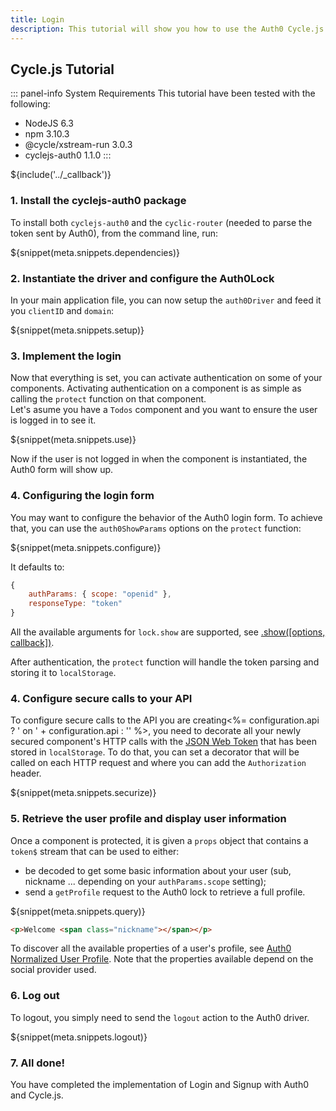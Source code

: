 ```yaml
---
title: Login
description: This tutorial will show you how to use the Auth0 Cycle.js driver to add authentication and authorization to your web app.
---
```


## Cycle.js Tutorial

::: panel-info System Requirements
This tutorial have been tested with the following:

* NodeJS 6.3
* npm 3.10.3
* @cycle/xstream-run 3.0.3
* cyclejs-auth0 1.1.0
:::

${include('../\_callback')}

### 1. Install the cyclejs-auth0 package

To install both `cyclejs-auth0` and the `cyclic-router` (needed to parse the token sent by Auth0), from the command line, run:

${snippet(meta.snippets.dependencies)}

### 2. Instantiate the driver and configure the Auth0Lock

In your main application file, you can now setup the `auth0Driver` and feed it you `clientID` and `domain`:

${snippet(meta.snippets.setup)}

### 3. Implement the login

Now that everything is set, you can activate authentication on some of your components. Activating authentication on a component is as simple as calling the `protect` function on that component.  
Let's asume you have a `Todos` component and you want to ensure the user is logged in to see it.

${snippet(meta.snippets.use)}

Now if the user is not logged in when the component is instantiated, the Auth0 form will show up.

### 4. Configuring the login form

You may want to configure the behavior of the Auth0 login form. To achieve that, you can use the `auth0ShowParams` options on the `protect` function:

${snippet(meta.snippets.configure)}

It defaults to:
```js
{
    authParams: { scope: "openid" },
    responseType: "token"
}
```

All the available arguments for `lock.show` are supported, see [.show\(\[options, callback\]\)](/libraries/lock#-show-options-callback-).

After authentication, the `protect` function will handle the token parsing and storing it to `localStorage`.

### 4. Configure secure calls to your API

To configure secure calls to the API you are creating<%= configuration.api ? ' on ' + configuration.api : '' %>, you need to decorate all your newly secured component's HTTP calls with the [JSON Web Token](/jwt) that has been stored in `localStorage`. To do that, you can set a decorator that will be called on each HTTP request and where you can add the `Authorization` header.

${snippet(meta.snippets.securize)}

### 5. Retrieve the user profile and display user information

Once a component is protected, it is given a `props` object that contains a `token$` stream that can be used to either:
- be decoded to get some basic information about your user (sub, nickname ... depending on your `authParams.scope` setting);
- send a `getProfile` request to the Auth0 lock to retrieve a full profile.

${snippet(meta.snippets.query)}

```html
<p>Welcome <span class="nickname"></span></p>
```

To discover all the available properties of a user's profile, see [Auth0 Normalized User Profile](/user-profile). Note that the properties available depend on the social provider used.

### 6. Log out

To logout, you simply need to send the `logout` action to the Auth0 driver.

${snippet(meta.snippets.logout)}

### 7. All done!

You have completed the implementation of Login and Signup with Auth0 and Cycle.js.
